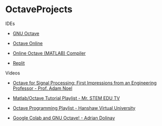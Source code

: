 # OctaveProjects

IDEs

* [GNU Octave](https://octave.org)

* [Octave Online](https://octave-online.net)

* [Online Octave (MATLAB) Compiler](https://www.mycompiler.io/online-octave-matlab-compiler)

* [Replit](https://replit.com)

Videos

* [Octave for Signal Processing: First Impressions from an Engineering Professor - Prof. Adam Noel](https://youtu.be/H2AhZycbdOg?si=xK9Yerxigx7lR8zp)

* [Matlab/Octave Tutorial Playlist - Mr. STEM EDU TV](https://youtube.com/playlist?list=PLuR45MKVZJHiQDOdSzGcl7_S0jSOHn8o_&si=SDv88C7WjjszX8v-)

* [Octave Programming Playlist - Hanshaw Virtual University](https://youtube.com/playlist?list=PLTwPa5Tfu7AWcFaPV4uQSRr8EzYlv61Ow&si=qpeahcHESXWUthB-)

* [Google Colab and GNU Octave! - Adrian Dolinay](https://youtu.be/Gx-5LJFDD5U?si=Ul2L0MErTLr6jauN)
